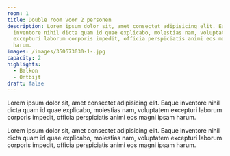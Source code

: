 ```yaml
---
room: 1
title: Double room voor 2 personen
description: Lorem ipsum dolor sit, amet consectet adipisicing elit. Eaque
  inventore nihil dicta quam id quae explicabo, molestias nam, voluptatem
  excepturi laborum corporis impedit, officia perspiciatis animi eos magni ipsam
  harum.
images: /images/350673030-1-.jpg
capacity: 2
highlights:
  - Balkon
  - Ontbijt
draft: false
---
```

<!--StartFragment-->

Lorem ipsum dolor sit, amet consectet adipisicing elit. Eaque inventore nihil dicta quam id quae explicabo, molestias nam, voluptatem excepturi laborum corporis impedit, officia perspiciatis animi eos magni ipsam harum.

<!--EndFragment-->

<!--StartFragment-->

Lorem ipsum dolor sit, amet consectet adipisicing elit. Eaque inventore nihil dicta quam id quae explicabo, molestias nam, voluptatem excepturi laborum corporis impedit, officia perspiciatis animi eos magni ipsam harum.

<!--EndFragment-->
